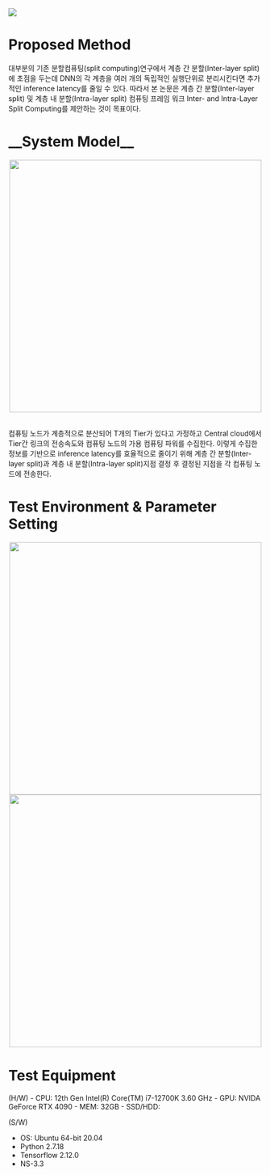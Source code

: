 <img src="https://capsule-render.vercel.app/api?type=waving&color=auto&height=200&section=header&text=Inter-%20and%20Intra-Layer%20Split%20Computing&fontSize=40" />
<h1>Proposed Method</h1>
<body>대부분의 기존 분할컴퓨팅(split computing)연구에서 계층 간 분할(Inter-layer split)에 초점을 두는데 DNN의 각 계층을 여러 개의 독립적인 실행단위로 분리시킨다면 추가적인 inference latency를 줄일 수 있다. 따라서 본 논문은 계층 간 분할(Inter-layer split) 및 계층 내 분할(Intra-layer split) 컴퓨팅 프레임 워크 Inter- and Intra-Layer Split Computing를 제안하는 것이 목표이다.</body>

<h1>__System Model__</h1>
<p align="center">
<img src="https://github.com/amnlab/I-2SCF/assets/143478273/6f484f2e-8700-4cdd-b9a5-b3639bd89b59" width="500">
</p>
</br>
<body>컴퓨팅 노드가 계층적으로 분산되어 T개의 Tier가 있다고 가정하고 Central cloud에서 Tier간 링크의 전송속도와 컴퓨팅 노드의 가용 컴퓨팅 파워를 수집한다. 이렇게 수집한 정보를 기반으로 inference latency를 효율적으로 줄이기 위해 계층 간 분할(Inter-layer split)과 계층 내 분할(Intra-layer split)지점 결정 후 결정된 지점을 각 컴퓨팅 노드에 전송한다.</body>

<h1>Test Environment & Parameter Setting</h1>
<p align="center">
<img src="https://github.com/amnlab/I-2SCF/assets/143478273/355e705e-5fcb-4061-ac48-8ab7ee3c313b" width="500">
</br>
<img src="https://github.com/amnlab/I-2SCF/assets/143478273/d0b98541-6360-4c9f-8767-339052663efa" width="500">
</p>

<h1>Test Equipment</h1>
<body>
(H/W)
- CPU: 12th Gen Intel(R) Core(TM) i7-12700K 3.60 GHz
- GPU: NVIDA GeForce RTX 4090
- MEM: 32GB
- SSD/HDD: 

(S/W)
- OS: Ubuntu 64-bit 20.04
- Python 2.7.18
- Tensorflow 2.12.0
- NS-3.3
